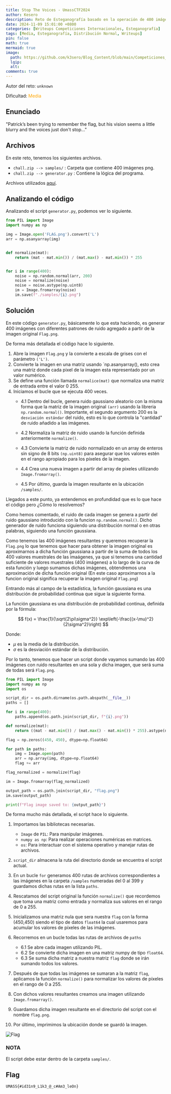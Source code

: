 ```yaml
---
title: Stop The Voices - UmassCTF2024
author: Kesero
description: Reto de Esteganografía basado en la operación de 400 imágenes para aproximar una función gaussiana.
date: 2024-11-09 15:01:00 +0800
categories: [Writeups Competiciones Internacionales, Esteganografía]
tags: [Media, Esteganografía, Distribución Normal, Writeups]
pin: false
math: true
mermaid: true
image:
  path: https://github.com/k3sero/Blog_Content/blob/main/Competiciones_Internacionales_Writeups/2024/Estego/UmassCTF2024/Stop_The_Voices/Stop_The_Voices.png?raw=true
  lqip: 
  alt: 
comments: true
---
```


Autor del reto: `unknown`

Dificultad: <font color=orange>Media</font>

## Enunciado

"Patrick’s been trying to remember the flag, but his vision seems a little blurry and the voices just don't stop..."

## Archivos

En este reto, tenemos los siguientes archivos.

- `chall.zip --> samples/` : Carpeta que contiene 400 imágenes png.
- `chall.zip --> generator.py` : Contiene la lógica del programa.

Archivos utilizados [aquí](https://github.com/k3sero/Blog_Content/tree/main/Competiciones_Internacionales_Writeups/2024/Estego/UmassCTF2024/Stop_The_Voices).

## Analizando el código

Analizando el script `generator.py`, podemos ver lo siguiente.

```py
from PIL import Image
import numpy as np

img = Image.open('FLAG.png').convert('L')
arr = np.asanyarray(img)


def normalize(mat):
    return (mat - mat.min()) / (mat.max() - mat.min()) * 255


for i in range(400):
    noise = np.random.normal(arr, 200)
    noise = normalize(noise)
    noise = noise.astype(np.uint8)
    im = Image.fromarray(noise)
    im.save(f"./samples/{i}.png")

```


## Solución

En este código `generator.py`, básicamente lo que esta haciendo, es generar 400 imágenes con diferentes patrones de ruido agregado a partir de la imagen original `Flag.png`. 

De forma más detallada el código hace lo siguiente.

1. Abre la imagen `Flag.png` y la convierte a escala de grises con el parámetro `('L')`.
2. Convierte la imagen en una matriz usando `np.asanyarray(), esto crea una matriz donde cada pixel de la imagen esta representado por un valor numérico.
3. Se define una función llamada `normalice(mat)` que normaliza una matriz de entrada entre el valor 0 255.
4. Iniciamos el bucle que se ejecuta 400 veces.
    - 4.1 Dentro del bucle, genera ruido gaussiano aleatorio con la misma forma que la matriz de la imagen original `(arr)` usando la libreria `np.random.normal()`. Importante, el segundo argumento 200 es la `desviación estándar` del ruido, esto es lo que controla la "cantidad" de ruido añadido a las imágenes.

    - 4.2 Normaliza la matriz de ruido usando la función definida anteriormente `normalize()`.
    - 4.3 Convierte la matriz de ruido normalizado en un array de enteros sin signo de 8 bits `(np.uint8)` para asegurar que los valores estén en el rango apropiado para los píxeles de la imagen.
    - 4.4 Crea una nueva imagen a partir del array de pixeles utilizando `Image.fromarray()`.
    - 4.5 Por último, guarda la imagen resultante en la ubicación `/samples/`.

Llegados a este punto, ya entendemos en profundidad que es lo que hace el código pero ¿Cómo lo resolvemos?

Como hemos comentado, el ruido de cada imagen se genera a partir del ruido gaussiano introducido con la funcion `np.random.normal()`. Dicho generador de ruido funciona siguiendo una distribución normal o en otras palabras, siguiendo una función gaussiana.

Como tenemos las 400 imágenes resultantes y queremos recuperar la `Flag.png` lo que tenemos que hacer para obtener la imagen original es aproximarnos a dicha función gaussiana a partir de la suma de todos los 400 valores muestrales de las imaágenes, ya que si tenemos una cantidad suficiente de valores muestrales (400 imágenes) a lo largo de la curva de esta función y luego sumamos dichas imágenes, obtendremos una aproximación de dicha función original (En este caso aproximarnos a la funcion original significa recuperar la imagen original `Flag.png`) 

Entrando más al campo de la estadística, la función gaussiana es una distribución de probabilidad continua que sigue la siguiente forma.

La función gaussiana es una distribución de probabilidad continua, definida por la fórmula:

$$ f(x) = \frac{1}{\sqrt{2\pi\sigma^2}} \exp\left(-\frac{(x-\mu)^2}{2\sigma^2}\right) $$

Donde:

- $\mu$ es la media de la distribución.
- $\sigma$ es la desviación estándar de la distribución.

Por lo tanto, tenemos que hacer un script donde vayamos sumando las 400 imágenes con ruido resultantes en una sola y dicha imagen, que será suma de todas será `Flag.png`.

```py
from PIL import Image
import numpy as np
import os

script_dir = os.path.dirname(os.path.abspath(__file__))
paths = []

for i in range(400):
    paths.append(os.path.join(script_dir, f"{i}.png"))

def normalize(mat):
    return ((mat - mat.min()) / (mat.max() - mat.min()) * 255).astype(np.uint8)

flag = np.zeros((450, 450), dtype=np.float64)

for path in paths:
    img = Image.open(path)
    arr = np.array(img, dtype=np.float64)
    flag += arr

flag_normalized = normalize(flag)

im = Image.fromarray(flag_normalized)

output_path = os.path.join(script_dir, "flag.png")
im.save(output_path)

print(f"Flag image saved to: {output_path}")
```


De forma mucho más detallada, el script hace lo siguiente.

1. Importamos las bibliotecas necesarias.
   - `Image` de `PIL`: Para manipular imágenes.
   - `numpy as np`: Para realizar operaciones numéricas en matrices.
   - `os`: Para interactuar con el sistema operativo y manejar rutas de archivos.

2. `script_dir` almacena la ruta del directorio donde se encuentra el script actual.
   
3. En un bucle `for` generamos 400 rutas de archivos correspondientes a las imágenes en la carpeta `/samples` numeradas del 0 al 399 y guardamos dichas rutas en la lista `paths`.

4. Rescatamos del script original la función `normalize()` que recordemos que toma una matriz como entrada y normaliza sus valores en el rango de 0 a 255.

5. Inicializamos una matriz nula que sera nuestra `flag` con la forma (450,450) siendo el tipo de datos `float64` la cual usaremos para acumular los valores de píxeles de las imágenes.

6. Recorremos en un bucle todas las rutas de archivos de `paths`
    - 6.1 Se abre cada imagen utilizando PIL.
    - 6.2 Se convierte dicha imagen en una matriz numpy de tipo `float64`.
    - 6.3 Se suma dicha matriz a nuestra matriz `flag` donde se irán sumando todos los valores.

7. Después de que todas las imágenes se sumaran a la matriz `flag`, aplicamos la función `normalize()` para normalizar los valores de píxeles en el rango de 0 a 255.

8. Con dichos valores resultantes creamos una imagen utilizando `Image.fromarray()`.

9. Guardamos dicha imagen resultante en el directorio del script con el nombre `flag.png`.

10. Por último, imprimimos la ubicación donde se guardó la imagen.

![Flag](https://github.com/k3sero/Blog_Content/blob/main/Competiciones_Internacionales_Writeups/2024/Estego/UmassCTF2024/Stop_The_Voices/flag.png?raw=true)

### NOTA

El script debe estar dentro de la carpeta `samples/`.

## Flag

`UMASS{#id31n9_L1k3_@_c#Am3_leOn}`